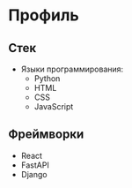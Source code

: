 # Профиль

## Стек

- Языки программирования:
  - Python
  - HTML
  - CSS
  - JavaScript

## Фреймворки

- React
- FastAPI
- Django
